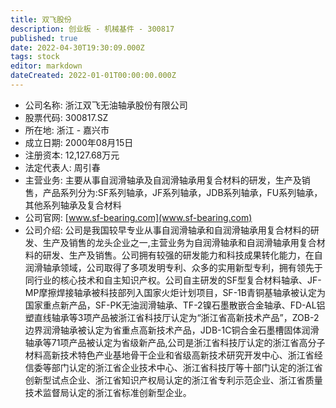 ```yaml
---
title: 双飞股份
description: 创业板 - 机械基件 - 300817
published: true
date: 2022-04-30T19:30:09.000Z
tags: stock
editor: markdown
dateCreated: 2022-01-01T00:00:00.000Z
---
```


- 公司名称: 浙江双飞无油轴承股份有限公司
- 股票代码: 300817.SZ
- 所在地: 浙江 - 嘉兴市
- 成立日期: 2000年08月15日
- 注册资本: 12,127.68万元
- 法定代表人: 周引春
- 主营业务: 主要从事自润滑轴承及自润滑轴承用复合材料的研发，生产及销售，产品系列分为:SF系列轴承，JF系列轴承，JDB系列轴承，FU系列轴承，其他系列轴承及复合材料
- 公司官网: [www.sf-bearing.com](www.sf-bearing.com)
- 公司介绍: 公司是我国较早专业从事自润滑轴承和自润滑轴承用复合材料的研发、生产及销售的龙头企业之一,主营业务为自润滑轴承和自润滑轴承用复合材料的研发、生产及销售。公司拥有较强的研发能力和科技成果转化能力，在自润滑轴承领域，公司取得了多项发明专利、众多的实用新型专利，拥有领先于同行业的核心技术和自主知识产权。公司自主研发的SF型复合材料轴承、JF-MP摩擦焊接轴承被科技部列入国家火炬计划项目，SF-1B青铜基轴承被认定为国家重点新产品，SF-PK无油润滑轴承、TF-2镍石墨散嵌合金轴承、FD-AL铝塑直线轴承等3项产品被浙江省科技厅认定为“浙江省高新技术产品”，ZOB-2边界润滑轴承被认定为省重点高新技术产品，JDB-1C铜合金石墨槽固体润滑轴承等71项产品被认定为省级新产品,公司是浙江省科技厅认定的浙江省高分子材料高新技术特色产业基地骨干企业和省级高新技术研究开发中心、浙江省经信委等部门认定的浙江省企业技术中心、浙江省科技厅等十部门认定的浙江省创新型试点企业、浙江省知识产权局认定的浙江省专利示范企业、浙江省质量技术监督局认定的浙江省标准创新型企业。


